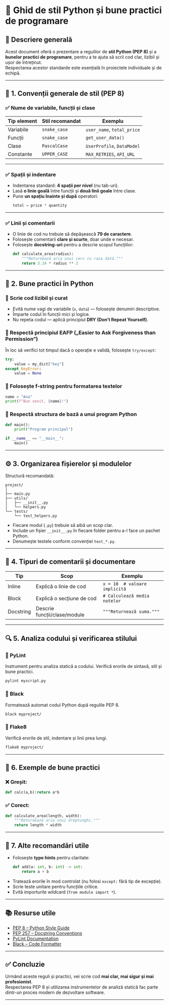 
# 🐍 Ghid de stil Python și bune practici de programare

## 🔹 Descriere generală

Acest document oferă o prezentare a regulilor de **stil Python (PEP 8)** și a **bunelor practici de programare**, pentru a te ajuta să scrii cod clar, lizibil și ușor de întreținut.  
Respectarea acestor standarde este esențială în proiectele individuale și de echipă.

---

## 🧱 1. Convenții generale de stil (PEP 8)

### ✅ Nume de variabile, funcții și clase

| Tip element | Stil recomandat | Exemplu |
|--------------|----------------|----------|
| Variabile | `snake_case` | `user_name`, `total_price` |
| Funcții | `snake_case` | `get_user_data()` |
| Clase | `PascalCase` | `UserProfile`, `DataModel` |
| Constante | `UPPER_CASE` | `MAX_RETRIES`, `API_URL` |

---

### ✅ Spații și indentare
- Indentarea standard: **4 spații per nivel** (nu tab-uri).
- Lasă **o linie goală** între funcții și **două linii goale** între clase.
- Pune **un spațiu înainte și după** operatori:
  ```python
  total = price * quantity
  ```

---

### ✅ Linii și comentarii
- O linie de cod nu trebuie să depășească **79 de caractere**.
- Folosește comentarii **clare și scurte**, doar unde e necesar.
- Folosește **docstring-uri** pentru a descrie scopul funcțiilor:
  ```python
  def calculate_area(radius):
      """Returnează aria unui cerc cu raza dată."""
      return 3.14 * radius ** 2
  ```

---

## 🧩 2. Bune practici în Python

### 🔸 Scrie cod lizibil și curat
- Evită nume vagi de variabile (`x`, `data`) — folosește denumiri descriptive.  
- Împarte codul în funcții mici și logice.  
- Nu repeta codul — aplică principiul **DRY (Don’t Repeat Yourself)**.

### 🔸 Respectă principiul EAFP („Easier to Ask Forgiveness than Permission”)
În loc să verifici tot timpul dacă o operație e validă, folosește `try/except`:
```python
try:
    value = my_dict["key"]
except KeyError:
    value = None
```

### 🔸 Folosește f-string pentru formatarea textelor
```python
name = "Ana"
print(f"Bun venit, {name}!")
```

### 🔸 Respectă structura de bază a unui program Python
```python
def main():
    print("Program principal")

if __name__ == "__main__":
    main()
```

---

## ⚙️ 3. Organizarea fișierelor și modulelor

Structură recomandată:
```
project/
│
├── main.py
├── utils/
│   ├── __init__.py
│   └── helpers.py
└── tests/
    └── test_helpers.py
```

- Fiecare modul (`.py`) trebuie să aibă un scop clar.  
- Include un fișier `__init__.py` în fiecare folder pentru a-l face un pachet Python.  
- Denumește testele conform convenției `test_*.py`.

---

## 🧠 4. Tipuri de comentarii și documentare

| Tip | Scop | Exemplu |
|------|-------|----------|
| Inline | Explică o linie de cod | `x = 10  # valoare implicită` |
| Block | Explică o secțiune de cod | `# Calculează media notelor` |
| Docstring | Descrie funcții/clase/module | `"""Returnează suma."""` |

---

## 🔍 5. Analiza codului și verificarea stilului

### 🔸 PyLint
Instrument pentru analiza statică a codului. Verifică erorile de sintaxă, stil și bune practici.
```bash
pylint myscript.py
```

### 🔸 Black
Formatează automat codul Python după regulile PEP 8.
```bash
black myproject/
```

### 🔸 Flake8
Verifică erorile de stil, indentare și linii prea lungi.
```bash
flake8 myproject/
```

---

## 🧾 6. Exemple de bune practici

### ❌ Greșit:
```python
def calc(a,b):return a*b
```

### ✅ Corect:
```python
def calculate_area(length, width):
    """Returnează aria unui dreptunghi."""
    return length * width
```

---

## 🧩 7. Alte recomandări utile

- Folosește **type hints** pentru claritate:
  ```python
  def add(a: int, b: int) -> int:
      return a + b
  ```
- Tratează erorile în mod controlat (nu folosi `except:` fără tip de excepție).
- Scrie teste unitare pentru funcțiile critice.
- Evită importurile wildcard (`from module import *`).

---

## 📚 Resurse utile

- [PEP 8 – Python Style Guide](https://peps.python.org/pep-0008/)  
- [PEP 257 – Docstring Conventions](https://peps.python.org/pep-0257/)  
- [PyLint Documentation](https://pylint.readthedocs.io/)  
- [Black – Code Formatter](https://black.readthedocs.io/)  

---

## ✅ Concluzie

Urmând aceste reguli și practici, vei scrie cod **mai clar, mai sigur și mai profesionist**.  
Respectarea PEP 8 și utilizarea instrumentelor de analiză statică fac parte dintr-un proces modern de dezvoltare software.

---
